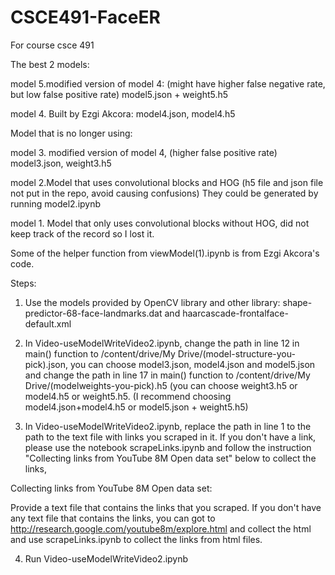 # CSCE491-FaceER
For course csce 491

The best 2 models:

model 5.modified version of model 4: (might have higher false negative rate, but low false positive rate)
model5.json + weight5.h5

model 4. Built by Ezgi Akcora:
model4.json, model4.h5

Model that is no longer using:

model 3. modified version of model 4, (higher false positive rate)
model3.json, weight3.h5

model 2.Model that uses convolutional blocks and HOG
(h5 file and json file not put in the repo, avoid causing confusions)
They could be generated by running model2.ipynb

model 1. Model that only uses convolutional blocks without HOG, did not keep track of the record so I lost it.


Some of the helper function from viewModel(1).ipynb is from Ezgi Akcora's code.

Steps:

1. Use the models provided by OpenCV library and other library:
shape-predictor-68-face-landmarks.dat and haarcascade-frontalface-default.xml

2. In Video-useModelWriteVideo2.ipynb, change the path in line 12 in main() function to /content/drive/My Drive/(model-structure-you-pick).json, you can choose model3.json, model4.json and model5.json and change the path in line 17 in main() function to /content/drive/My Drive/(modelweights-you-pick).h5 (you can choose weight3.h5 or model4.h5 or weight5.h5. (I recommend choosing model4.json+model4.h5 or model5.json + weight5.h5)

3. In Video-useModelWriteVideo2.ipynb, replace the path in line 1 to the path to the text file with links you scraped in it. If you don't have a link, please use the notebook scrapeLinks.ipynb and follow the instruction "Collecting links from YouTube 8M Open data set" below to collect the links,

Collecting links from YouTube 8M Open data set:

Provide a text file that contains the links that you scraped. If you don't have any text file that contains the links, you can got to http://research.google.com/youtube8m/explore.html and collect the html and use scrapeLinks.ipynb to collect the links from html files.

4. Run Video-useModelWriteVideo2.ipynb
